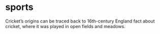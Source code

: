 # sports
Cricket’s origins can be traced back to 16th-century England fact about cricket, where it was played in open fields and meadows.
